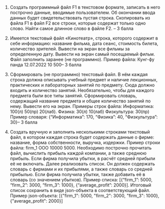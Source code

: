 1. Создать программный файл F1 в текстовом формате, записать в него
построчно данные, вводимые пользователем. Об окончании ввода данных
будет свидетельствовать пустая строка. Скопировать из файла F1 в файл F2
все строки, которые содержат только одно слово. Найти самое длинное слово
в файле F2. – 3 балла

2. Имеется текстовый файл «Кинотеатр», строка, которого содержит в
себе информацию: название фильма, дата сеанс, стоимость билета,
количество зрителей. Вывести на экран все фильмы за определенную дату.
Вывести на экран самый посещаемый фильм. Файл заполнить заранее (не
программно).
Пример файла:
Кунг-фу панда 12.07.2022 10 500– 3 балла

3. Сформировать (не программно) текстовый файл. В нём каждая
строка должна описывать учебный предмет и наличие лекционных,
практических и лабораторных занятий по предмету. Сюда должно входить и
количество занятий. Необязательно, чтобы для каждого предмета были все
типы занятий.
Сформировать словарь, содержащий название предмета и общее
количество занятий по нему. Вывести его на экран.
Примеры строк файла: Информатика: 100(л) 50(пр) 20(лаб).
Физика: 30(л) 10(лаб)
Физкультура: 30(пр)
Пример словаря: {“Информатика”: 170, “Физика”: 40, “Физкультура”:
30}– 3 балла

4. Создать вручную и заполнить несколькими строками текстовый
файл, в котором каждая строка будет содержать данные о фирме: название,
форма собственности, выручка, издержки.
Пример строки файла: firm_1 ООО 10000 5000.
Необходимо построчно прочитать файл, вычислить прибыль каждой
компании, а также среднюю прибыль. Если фирма получила убытки, в расчёт
средней прибыли её не включать.
Далее реализовать список. Он должен содержать словарь с фирмами и
их прибылями, а также словарь со средней прибылью. Если фирма получила
убытки, также добавить её в словарь (со значением убытков).
Пример списка: [{“firm_1”: 5000, “firm_2”: 3000, “firm_3”: 1000},
{“average_profit”: 2000}].
Итоговый список сохранить в виде json-объекта в соответствующий
файл.
Пример json-объекта:
[{"firm_1": 5000, "firm_2": 3000, "firm_3": 1000}, {"average_profit":
2000}]
